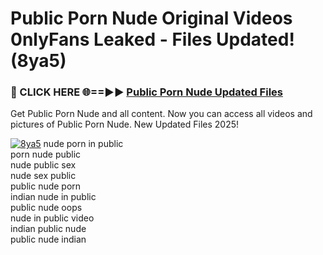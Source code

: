 # Public Porn Nude Original Videos 0nlyFans Leaked - Files Updated! (8ya5)

<h3>🔴 CLICK HERE 🌐==►► <a href="https://tinyurl.com/4mcuefdz" rel="nofollow">Public Porn Nude Updated Files</a></h3>

Get Public Porn Nude and all content. Now you can access all videos and pictures of Public Porn Nude. New Updated Files 2025!

[![8ya5](https://i.imgur.com/StAQSOY.gif)](https://tinyurl.com/4mcuefdz)
nude porn in public<br>
porn nude public<br>
nude public sex<br>
nude sex public<br>
public nude porn<br>
indian nude in public<br>
public nude oops<br>
nude in public video<br>
indian public nude<br>
public nude indian